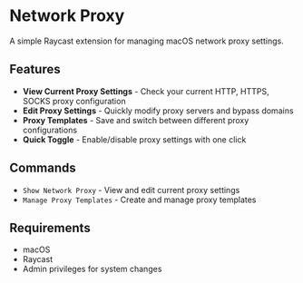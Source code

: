 # Network Proxy

A simple Raycast extension for managing macOS network proxy settings.

## Features

- **View Current Proxy Settings** - Check your current HTTP, HTTPS, SOCKS proxy configuration
- **Edit Proxy Settings** - Quickly modify proxy servers and bypass domains
- **Proxy Templates** - Save and switch between different proxy configurations
- **Quick Toggle** - Enable/disable proxy settings with one click

## Commands

- `Show Network Proxy` - View and edit current proxy settings
- `Manage Proxy Templates` - Create and manage proxy templates

## Requirements

- macOS
- Raycast
- Admin privileges for system changes
